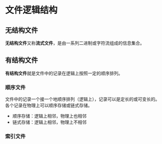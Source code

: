 # 文件逻辑结构

## 无结构文件

**无结构文件**又称**流式文件**，是由一系列二进制或字符流组成的信息集合。

## 有结构文件

**有结构文件**就是文件中的记录在逻辑上按照一定的顺序排列。

### 顺序文件

文件中的记录一个接一个地顺序排列（逻辑上），记录可以是定长的或可变长的。各个记录在物理上可以顺序存储或链式存储。

- 顺序存储：逻辑上相邻，物理上也相邻
- 链式存储：逻辑上相邻，物理上不相邻

### 索引文件

